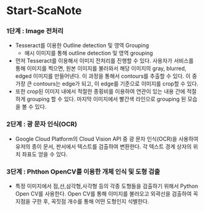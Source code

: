 # Start-ScaNote

### 1단계 : Image 전처리

- Tesseract를 이용한 Outline detection 및 영역 Grouping
    - 예시 이미지를 통해 outline detection 및 영역 grouping
- 먼저 Tesseract를 이용해서 이미지 전처리를 진행할 수 있다. 사용자가 서비스를 통해 이미지를 찍으면, 원본 이미지를 불러와서 해당 이미지의 gray, blurred, edged 이미지를 만들어낸다. 이 과정을 통해서 contours를 추출할 수 있다. 이 중 가장 큰 contours는 edge가 되고, 이 edge를 기준으로 이미지를 crop할 수 있다.
- 또한 crop된 이미지 내에서 적절한 종횡비를 이용하여 연관이 있는 내용 간에 적절하게 grouping 할 수 있다. 마지막 이미지에서 빨간색 라인으로 grouping 된 모습을 볼 수 있다.

### 2단계 : 광 문자 인식(OCR)
- Google Cloud Platform의 Cloud Vision API 중 광 문자 인식(OCR)을 사용하여 유저의 종이 문서, 판서에서 텍스트를 검출하여 변환한다. 각 텍스트 경계 상자의 위치 좌표도 얻을 수 있다.

### 3단계 : Phthon OpenCV를 이용한 개체 인식 및 도형 검출
- 특정 이미지에서 점,선,삼각형,사각형 등의  각종 도형들을 검출하기 위해서 Python Open CV를 사용한다. Open CV를 통해 이미지를 불러오고 외곽선을 검출하여 꼭지점을 구한 후, 꼭짓점 개수를 통해 어떤 도형인지 식별한다.
